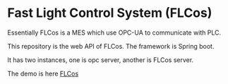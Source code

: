 # Fast Light Control System (FLCos)

Essentially FLCos is a MES which use OPC-UA to communicate with 
PLC.

This repository is the web API of FLCos. The framework is Spring boot.

It has two instances, one is opc server, another is FLCos server.

The demo is here [FLCos](https://lhf552004.github.io/flcos2)

